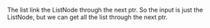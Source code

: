 The list link the ListNode through the next ptr.
So the input is just the ListNode, but we can get all the list through the next ptr.
